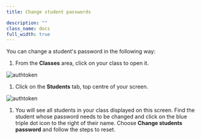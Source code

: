 ```yaml
---
title: Change student passwords

description: ""
class_name: docs
full_width: true
---
```


You can change a student's password in the following way:

1. From the **Classes** area, click on your class to open it.

<img alt="authtoken" src="/img/docs/manage_classes/year_10_class.png" class="simple"/>

1. Click on the **Students** tab, top centre of your screen.

<img alt="authtoken" src="/img/docs/manage_classes/students_tab.png" class="simple"/>

1. You will see all students in your class displayed on this screen. Find the student whose password needs to be changed and click on the blue triple dot icon to the right of their name. Choose **Change students password** and follow the steps to reset.
